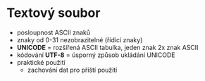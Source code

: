 # Textový soubor
* posloupnost ASCII znaků
* znaky od 0-31 nezobrazitelné (řídící znaky)
* **UNICODE** = rozšířená ASCII tabulka, jeden znak 2x znak ASCII
* kódování **UTF-8** = úsporný způsob ukládání UNICODE
* praktické použití
  * zachování dat pro příští použití
